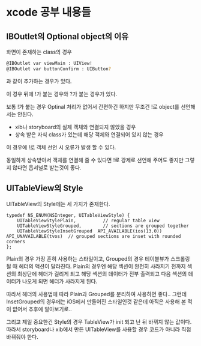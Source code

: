 # xcode 공부 내용들

## IBOutlet의 Optional object의 이유

화면이 존재하는 class의 경우
```sh
@IBOutlet var viewMain : UIView!
@IBOutlet var buttonConfirm : UIButton?
```
과 같이 추가하는 경우가 있다.

이 경우 뒤에 !가 붙는 경우와 ?가 붙는 경우가 있다.

보통 !가 붙는 경우 Optinal 처리가 없어서 간편하긴 하지만 무조건 !로 object를 선언해서는 안된다.

* xib나 storyboard의 실제 객체와 연결되지 않았을 경우
* 상속 받은 자식 class가 있는데 해당 객체와 연결되어 있지 않는 경우

이 경우에 !로 객체 선언 시 오류가 발생 할 수 있다.

동일하게 상속받아서 객체를 연결해 줄 수 있다면 !로 강제로 선언해 주어도 좋지만 그렇지 않다면 옵셔널로 받는것이 좋다.

## UITableView의 Style

UITableView의 Style에는 세 가지가 존재한다.
```
typedef NS_ENUM(NSInteger, UITableViewStyle) {
    UITableViewStylePlain,          // regular table view
    UITableViewStyleGrouped,        // sections are grouped together
    UITableViewStyleInsetGrouped  API_AVAILABLE(ios(13.0)) API_UNAVAILABLE(tvos)  // grouped sections are inset with rounded corners
};
```

Plain의 경우 가장 흔히 사용하는 스타일이고, Grouped의 경우 테이블뷰가 스크롤링 될 때 헤더의 액션이 달라진다.
Plain의 경우엔 해당 섹션이 완전히 사라지기 전까지 섹션의 최상단에 헤더가 걸리게 되고 해당 섹션의 데이터가 전부 출력되고 다음 섹션의 데이터가 나오게 되면 헤더가 사라지게 된다.

따라서 헤더의 사용법에 따라 Plain과 Grouped를 분리하여 사용하면 좋다.. 그런데 InsetGrouped의 경우에는 iOS에서 만들어진 스타일인것 같은데 아직은 사용해 본 적이 없어서 추후에 알아보기로..

그리고 제일 중요한건 Style의 경우 TableView가 init 되고 난 뒤 바뀌지 않는 값이다. 따라서 storyboard나 xib에서 만든 UITableView를 사용할 경우 코드가 아니라 직접 바꿔줘야 한다.
